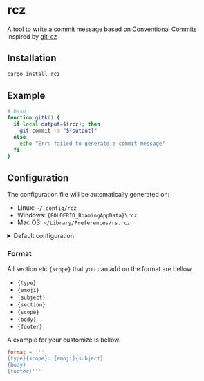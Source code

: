 # rcz

A tool to write a commit message based on [Conventional Commits](https://www.conventionalcommits.org/)  
inspired by [git-cz](https://github.com/streamich/git-cz)

## Installation

```sh
cargo install rcz
```

## Example

```zsh
# bash
function gitk() {
  if local output=$(rcz); then
    git commit -m "${output}"
  else
    echo "Err: failed to generate a commit message"
  fi
}
```

## Configuration

The configuration file will be automatically generated on:

- Linux: `~/.config/rcz`
- Windows: `{FOLDERID_RoamingAppData}\rcz`
- Mac OS: `~/Library/Preferences/rs.rcz`


<details>
<summary>Default configuration</summary>

```toml
format = '''
{type}: {subject}'''

[[types]]
description = 'A bug fix'
value = 'fix'
emoji = '🐛'

[[types]]
description = 'A new feature'
value = 'feat'
emoji = '✨'

[[types]]
description = 'Changes that introduces a breaking API change'
value = 'BREAKING CHANGE'
emoji = '💥'

[[types]]
description = 'build system or external dependencies'
value = 'chore'
emoji = '🛠️'

[[types]]
description = 'CI related changes'
value = 'ci'
emoji = '💫'

[[types]]
description = 'Documentation only changes'
value = 'docs'
emoji = '✏️'

[[types]]
description = 'Changes that do not affect the meaning of the code'
value = 'style'
emoji = '💄'

[[types]]
description = 'A code change that neither fixes a bug nor adds a feature'
value = 'refactor'
emoji = '🧹'

[[types]]
description = ' A code change that improves performance'
value = 'perf'
emoji = '🚄'

[[types]]
description = 'Adding or correcting tests'
value = 'test'
emoji = '🧪'
```
</details>

### Format

All section etc `{scope}` that you can add on the format are bellow.

- `{type}`
- `{emoji}`
- `{subject}`
- `{section}`
- `{scope}`
- `{body}`
- `{footer}`

A example for your customize is bellow.

```toml
format = '''
{type}{scope}: {emoji}{subject}
{body}
{footer}'''
```
